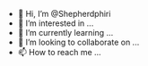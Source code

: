 - 👋 Hi, I’m @Shepherdphiri
- 👀 I’m interested in ...
- 🌱 I’m currently learning ...
- 💞️ I’m looking to collaborate on ...
- 📫 How to reach me ...

<!---
Shepherdphiri/Shepherdphiri is a ✨ special ✨ repository because its `README.md` (this file) appears on your GitHub profile.
You can click the Preview link to take a look at your changes.
--->
